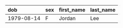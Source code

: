 | dob        | sex   | first_name   | last_name   |
|:-----------|:------|:-------------|:------------|
| 1979-08-14 | F     | Jordan       | Lee         |